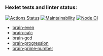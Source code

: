 ### Hexlet tests and linter status:
[![Actions Status](https://github.com/chafr/frontend-project-lvl1/workflows/hexlet-check/badge.svg)](https://github.com/chafr/frontend-project-lvl1/actions)
[![Maintainability](https://api.codeclimate.com/v1/badges/a99a88d28ad37a79dbf6/maintainability)](https://codeclimate.com/github/codeclimate/codeclimate/maintainability)
[![Node CI](https://github.com/chafr/frontend-project-lvl1/actions/workflows/make-lint.yml/badge.svg)](https://https://github.com/chafr/frontend-project-lvl1/actions/workflows/make-lint.yml)

- [brain‑even](https://asciinema.org/a/KU7zwUkzIyCAGSzipLvjkKPAa)
- [brain‑calc](https://asciinema.org/a/fsRiCVqcuRfCflIFUja7gQj0C)
- [brain‑gcd](https://asciinema.org/a/Yxaog9DDVA39RcpLirBWZovTs)
- [brain‑progression](https://asciinema.org/a/d3gTHdKrH5Tpjt1RfGaFwWcEq)
- [brain‑prime‑number](https://asciinema.org/a/nEDcwqUgd9jYLYRveag2BbTaA)
